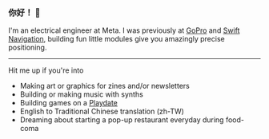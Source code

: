 ### 你好！ 👋

I'm an electrical engineer at Meta. I was previously at [GoPro](https://gopro.com) and [Swift Navigation](https://www.swiftnav.com), building fun little modules give you amazingly precise positioning.

---

Hit me up if you're into
- Making art or graphics for zines and/or newsletters
- Building or making music with synths
- Building games on a [Playdate](https://play.date)
- English to Traditional Chinese translation (zh-TW)
- Dreaming about starting a pop-up restaurant everyday during food-coma


<!--
**acer/acer** is a ✨ _special_ ✨ repository because its `README.md` (this file) appears on your GitHub profile.

Here are some ideas to get you started:

- 🔭 I’m currently working on ...
- 🌱 I’m currently learning ...
- 👯 I’m looking to collaborate on ...
- 🤔 I’m looking for help with ...
- 💬 Ask me about ...
- 📫 How to reach me: ...
- 😄 Pronouns: ...
- ⚡ Fun fact: ...

-->
